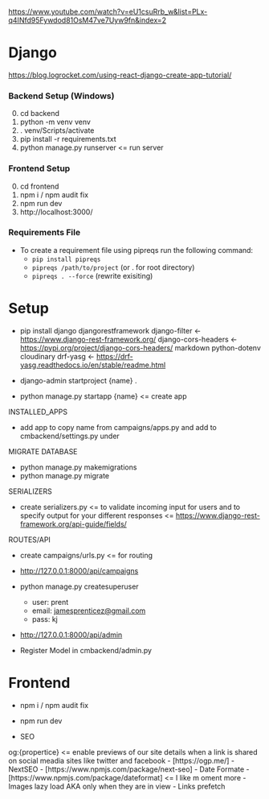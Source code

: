 
https://www.youtube.com/watch?v=eU1csuRrb_w&list=PLx-q4INfd95Fywdod81OsM47ve7Uyw9fn&index=2


# Django
https://blog.logrocket.com/using-react-django-create-app-tutorial/
### Backend Setup (Windows)
0. cd backend
1. python -m venv venv
2. . venv/Scripts/activate
3. pip install -r requirements.txt
4. python manage.py runserver <= run server

### Frontend Setup
0. cd frontend
1. npm i / npm audit fix
2. npm run dev
3. http://localhost:3000/

### Requirements File
- To create a requirement file using pipreqs run the following command:
  - ``` pip install pipreqs ```
  - ``` pipreqs /path/to/project ``` (or . for root directory)
  - ``` pipreqs . --force ``` (rewrite exisiting)

# Setup
- pip install 
  django
  djangorestframework
  django-filter <- https://www.django-rest-framework.org/
  django-cors-headers <- https://pypi.org/project/django-cors-headers/
  markdown 
  python-dotenv
  cloudinary
  drf-yasg <- https://drf-yasg.readthedocs.io/en/stable/readme.html

- django-admin startproject {name} .
- python manage.py startapp {name} <= create app

INSTALLED_APPS
- add app to copy name from campaigns/apps.py and add to cmbackend/settings.py under 

MIGRATE DATABASE
- python manage.py makemigrations 
- python manage.py migrate 

SERIALIZERS
- create serializers.py <= to validate incoming input for users and to specify output for your different responses <= https://www.django-rest-framework.org/api-guide/fields/

ROUTES/API
- create campaigns/urls.py <= for routing
- http://127.0.0.1:8000/api/campaigns

- python manage.py createsuperuser
  - user: prent
  - email: jamesprenticez@gmail.com
  - pass: kj
- http://127.0.0.1:8000/api/admin
- Register Model in cmbackend/admin.py

# Frontend
- npm i / npm audit fix
- npm run dev


- SEO
<head>
  og:{propertice} <= enable previews of our site details when a link is shared on social meadia sites like twitter and facebook - [https://ogp.me/]
</head>
- NextSEO - [https://www.npmjs.com/package/next-seo]
- Date Formate - [https://www.npmjs.com/package/dateformat] <= I like m oment more
- Images lazy load AKA only when they are in view 
- Links prefetch 